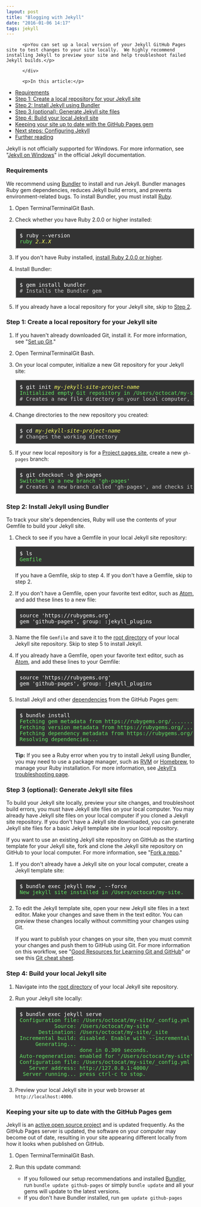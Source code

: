 ```yaml
---
layout: post
title: "Blogging with Jekyll"
date: "2016-01-06 14:17"
tags: jekyll
---
```



<style>
.markdown-format pre.command-line {
    border: 2px solid #ddd;
    background-color: #333;
    color: #fff;
    padding: 10px;
    padding-top: 10px;
    padding-right: 10px;
    padding-bottom: 10px;
    padding-left: 10px;
    -webkit-font-smoothing: auto;
}

.markdown-format pre.command-line .command:before {
    content: "$ ";
}
.markdown-format pre.command-line .output {
    color: #63E463;
}
pre.command-line {
}
.markdown-format pre.command-line .comment {
    color: #ccc;
}
.markdown-format pre.command-line em {
    color: #F9FE64;
    font-style: italic;
}
</style>

<div class="article-body content-body wikistyle markdown-format">
          <div class="intro">

          <p>You can set up a local version of your Jekyll GitHub Pages site to test changes to your site locally.  We highly recommend installing Jekyll to preview your site and help troubleshoot failed Jekyll builds.</p>

          </div>

          <p>In this article:</p>

<ul>
<li><a href="#requirements">Requirements</a></li>
<li><a href="#step-1-create-a-local-repository-for-your-jekyll-site">Step 1: Create a local repository for your Jekyll site</a></li>
<li><a href="#step-2-install-jekyll-using-bundler">Step 2: Install Jekyll using Bundler</a></li>
<li><a href="#step-3-optional-generate-jekyll-site-files">Step 3 (optional): Generate Jekyll site files</a></li>
<li><a href="#step-4-build-your-local-jekyll-site">Step 4: Build your local Jekyll site</a></li>
<li><a href="#keeping-your-site-up-to-date-with-the-github-pages-gem">Keeping your site up to date with the GitHub Pages gem</a></li>
<li><a href="#next-steps-configuring-jekyll">Next steps: Configuring Jekyll</a></li>
<li><a href="#further-reading">Further reading</a></li>
</ul>

<div class="platform-windows">

<p>Jekyll is not officially supported for Windows. For more information, see "<a href="http://jekyllrb.com/docs/windows/#installation">Jekyll on Windows</a>" in the official Jekyll documentation.</p>

</div>

<h3>
<a id="requirements" class="anchor" href="#requirements" aria-hidden="true"><span class="octicon octicon-link"></span></a>Requirements</h3>

<p>We recommend using <a href="http://bundler.io/">Bundler</a> to install and run Jekyll. Bundler manages Ruby gem dependencies, reduces Jekyll build errors, and prevents environment-related bugs. To install Bundler, you must install <a href="https://www.ruby-lang.org/">Ruby</a>.</p>

<ol>
<li><p>Open <span class="platform-mac">Terminal</span><span class="platform-linux">Terminal</span><span class="platform-windows">Git Bash</span>.</p></li>
<li>
<p>Check whether you have Ruby 2.0.0 or higher installed:</p>

<pre class="command-line"><span class="command">ruby --version</span>
<span class="output">ruby <em>2.X.X</em></span>
</pre>
</li>
<li><p>If you don't have Ruby installed, <a href="https://www.ruby-lang.org/en/downloads/">install Ruby 2.0.0 or higher</a>.</p></li>
<li>
<p>Install Bundler:</p>

<pre class="command-line"><span class="command">gem install bundler</span>
<span class="comment"># Installs the Bundler gem</span>
</pre>
</li>
<li><p>If you already have a local repository for your Jekyll site, skip to <a href="#step-2-install-jekyll-using-bundler">Step 2</a>.</p></li>
</ol>

<h3>
<a id="step-1-create-a-local-repository-for-your-jekyll-site" class="anchor" href="#step-1-create-a-local-repository-for-your-jekyll-site" aria-hidden="true"><span class="octicon octicon-link"></span></a>Step 1: Create a local repository for your Jekyll site</h3>

<ol>
<li>If you haven't already downloaded Git, install it. For more information, see "<a href="/articles/set-up-git/">Set up Git</a>."</li>
<li><p>Open <span class="platform-mac">Terminal</span><span class="platform-linux">Terminal</span><span class="platform-windows">Git Bash</span>.</p></li>
<li>
<p>On your local computer, initialize a new Git repository for your Jekyll site:</p>

<pre class="command-line"><span class="command">git init <em>my-jekyll-site-project-name</em></span>
<span class="output">Initialized empty Git repository in /Users/octocat/my-site/.git/</span>
<span class="comment"># Creates a new file directory on your local computer, initialized as a Git repository</span>
</pre>
</li>
<li>
<p>Change directories to the new repository you created:</p>

<pre class="command-line"><span class="command">cd <em>my-jekyll-site-project-name</em></span>
<span class="comment"># Changes the working directory</span>
</pre>
</li>
<li>
<p>If your new local repository is for a <a href="/articles/user-organization-and-project-pages/">Project pages site</a>, create a new <code>gh-pages</code> branch:</p>

<pre class="command-line"><span class="command">git checkout -b gh-pages</span>
<span class="output">Switched to a new branch 'gh-pages'</span>
<span class="comment"># Creates a new branch called 'gh-pages', and checks it out</span>
</pre>
</li>
</ol>

<h3>
<a id="step-2-install-jekyll-using-bundler" class="anchor" href="#step-2-install-jekyll-using-bundler" aria-hidden="true"><span class="octicon octicon-link"></span></a>Step 2: Install Jekyll using Bundler</h3>

<p>To track your site's dependencies, Ruby will use the contents of your Gemfile to build your Jekyll site.</p>

<ol>
<li>
<p>Check to see if you have a Gemfile in your local Jekyll site repository:</p>

<pre class="command-line"><span class="command">ls</span>
<span class="output">Gemfile</span>
</pre>

<p>If you have a Gemfile, skip to step 4.
If you don't have a Gemfile, skip to step 2.</p>
</li>
<li>
<p>If you don't have a Gemfile, open your favorite text editor, such as <a href="https://atom.io/">Atom</a>, and add these lines to a new file:</p>

<pre class="command-line">source 'https://rubygems.org'
gem 'github-pages', group: :jekyll_plugins
</pre>
</li>
<li><p>Name the file <code>Gemfile</code> and save it to the <a href="https://en.wikipedia.org/wiki/Root_directory">root directory</a> of your local Jekyll site repository. Skip to step 5 to install Jekyll.</p></li>
<li>
<p>If you already have a Gemfile, open your favorite text editor, such as <a href="https://atom.io/">Atom</a>, and add these lines to your Gemfile:</p>

<pre class="command-line">source 'https://rubygems.org'
gem 'github-pages', group: :jekyll_plugins
</pre>
</li>
<li>
<p>Install Jekyll and other <a href="https://pages.github.com/versions/">dependencies</a> from the GitHub Pages gem:</p>

<pre class="command-line"><span class="command">bundle install</span>
<span class="output">Fetching gem metadata from https://rubygems.org/............</span>
<span class="output">Fetching version metadata from https://rubygems.org/...</span>
<span class="output">Fetching dependency metadata from https://rubygems.org/..</span>
<span class="output">Resolving dependencies...</span>
</pre>

<div class="platform-mac">

<div class="alert tip">

<p><strong>Tip:</strong> If you see a Ruby error when you try to install Jekyll using Bundler, you may need to use a package manager, such as <a href="https://rvm.io/">RVM</a> or <a href="http://brew.sh/">Homebrew</a>, to manage your Ruby installation. For more information, see <a href="http://jekyllrb.com/docs/troubleshooting/#jekyll-amp-mac-os-x-1011">Jekyll's troubleshooting page</a>.</p>

</div>

</div>
</li>
</ol>

<h3>
<a id="step-3-optional-generate-jekyll-site-files" class="anchor" href="#step-3-optional-generate-jekyll-site-files" aria-hidden="true"><span class="octicon octicon-link"></span></a>Step 3 (optional): Generate Jekyll site files</h3>

<p>To build your Jekyll site locally, preview your site changes, and troubleshoot build errors, you must have Jekyll site files on your local computer. You may already have Jekyll site files on your local computer if you cloned a Jekyll site repository. If you don't have a Jekyll site downloaded, you can generate Jekyll site files for a basic Jekyll template site in your local repository.</p>

<p>If you want to use an existing Jekyll site repository on GitHub as the starting template for your Jekyll site, fork and clone the Jekyll site repository on GitHub to your local computer. For more information, see "<a href="/articles/fork-a-repo/">Fork a repo</a>."</p>

<ol>
<li>
<p>If you don't already have a Jekyll site on your local computer, create a Jekyll template site:</p>

<pre class="command-line"><span class="command">bundle exec jekyll new . --force</span>
<span class="output">New jekyll site installed in /Users/octocat/my-site.</span>
</pre>
</li>
<li>
<p>To edit the Jekyll template site, open your new Jekyll site files in a text editor. Make your changes and save them in the text editor. You can preview these changes locally without committing your changes using Git.</p>

<p>If you want to publish your changes on your site, then you must commit your changes and push them to GitHub using Git. For more information on this workflow, see "<a href="/articles/good-resources-for-learning-git-and-github/">Good Resources for Learning Git and GitHub</a>" or see this <a href="/articles/git-cheatsheet">Git cheat sheet</a>.</p>
</li>
</ol>

<h3>
<a id="step-4-build-your-local-jekyll-site" class="anchor" href="#step-4-build-your-local-jekyll-site" aria-hidden="true"><span class="octicon octicon-link"></span></a>Step 4: Build your local Jekyll site</h3>

<ol>
<li>Navigate into the <a href="https://en.wikipedia.org/wiki/Root_directory">root directory</a> of your local Jekyll site repository.</li>
<li>
<p>Run your Jekyll site locally:</p>

<pre class="command-line"><span class="command">bundle exec jekyll serve</span>
<span class="output">Configuration file: /Users/octocat/my-site/_config.yml</span>
<span class="output">           Source: /Users/octocat/my-site</span>
<span class="output">      Destination: /Users/octocat/my-site/_site</span>
<span class="output">Incremental build: disabled. Enable with --incremental</span>
<span class="output">     Generating...</span>
<span class="output">                   done in 0.309 seconds.</span>
<span class="output">Auto-regeneration: enabled for '/Users/octocat/my-site'</span>
<span class="output">Configuration file: /Users/octocat/my-site/_config.yml</span>
<span class="output">   Server address: http://127.0.0.1:4000/</span>
<span class="output"> Server running... press ctrl-c to stop.</span>
</pre>
</li>
<li><p>Preview your local Jekyll site in your web browser at <code>http://localhost:4000</code>.</p></li>
</ol>

<h3>
<a id="keeping-your-site-up-to-date-with-the-github-pages-gem" class="anchor" href="#keeping-your-site-up-to-date-with-the-github-pages-gem" aria-hidden="true"><span class="octicon octicon-link"></span></a>Keeping your site up to date with the GitHub Pages gem</h3>

<p>Jekyll is an <a href="https://github.com/jekyll/jekyll">active open source project</a> and is updated frequently. As the GitHub Pages server is updated, the software on your computer may become out of date, resulting in your site appearing different locally from how it looks when published on GitHub.</p>

<ol>
<li><p>Open <span class="platform-mac">Terminal</span><span class="platform-linux">Terminal</span><span class="platform-windows">Git Bash</span>.</p></li>
<li>
<p>Run this update command:</p>

<ul>
<li>If you followed our setup recommendations and installed <a href="http://bundler.io/">Bundler</a>, run <code>bundle update github-pages</code> or simply <code>bundle update</code> and all your gems will update to the latest versions.</li>
<li>If you don't have Bundler installed, run <code>gem update github-pages</code>
</li>
</ul>
</li>
</ol>
